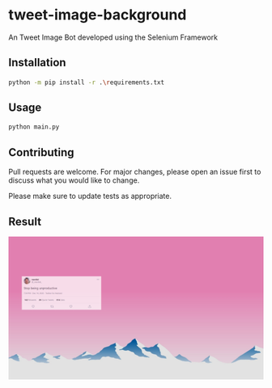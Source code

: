 # tweet-image-background

An Tweet Image Bot developed using the Selenium Framework

## Installation


```bash
python -m pip install -r .\requirements.txt
```

## Usage

```python
python main.py
```

## Contributing
Pull requests are welcome. For major changes, please open an issue first to discuss what you would like to change.

Please make sure to update tests as appropriate.

## Result
![alt text](https://github.com/kidzukidzu/tweet-image-background/blob/main/hasil/I04QZK03JL.png?raw=true)
